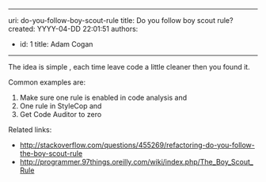 

---
uri: do-you-follow-boy-scout-rule
title: Do you follow boy scout rule?
created: YYYY-04-DD 22:01:51
authors:
  - id: 1
    title: Adam Cogan
---




<span class='intro'> <p>The idea is simple , each time leave code a little cleaner then you found it.</p><p>Common examples are&#58;</p> </span>

<ol><li>Make sure one rule is enabled in code analysis and<br></li><li>One rule in StyleCop and</li><li>Get Code Auditor to zero</li></ol><p>Related links&#58;</p><ul><li><a href="http&#58;//stackoverflow.com/questions/455269/refactoring-do-you-follow-the-boy-scout-rule">http&#58;//stackoverflow.com/questions/455269/refactoring-do-you-follow-the-boy-scout-rule​</a></li><li><a href="http&#58;//programmer.97things.oreilly.com/wiki/index.php/The_Boy_Scout_Rule">http&#58;//programmer.97things.oreilly.com/wiki/index.php/The_Boy_Scout_Rule</a>​<br></li></ul>



